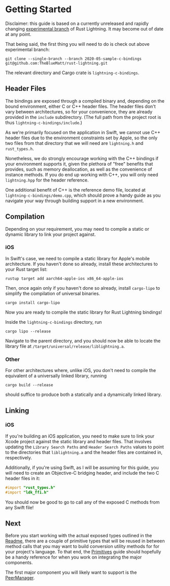 # Getting Started

Disclaimer: this guide is based on a currently unreleased and rapidly changing [experimental
branch](https://github.com/TheBlueMatt/rust-lightning/tree/2020-05-sample-c-bindings) of 
Rust Lightning. It may become out of date at any point.

That being said, the first thing you will need to do is check out above experimental branch:

```shell script
git clone --single-branch --branch 2020-05-sample-c-bindings git@github.com:TheBlueMatt/rust-lightning.git
```

The relevant directory and Cargo crate is `lightning-c-bindings`.

## Header Files

The bindings are exposed through a compiled binary and, depending on the bound environment,
either C or C++ header files. The header files don't vary between architectures, so for your
convenience, they are already provided in the `include` subdirectory. (The full path from 
the project root is thus `lightning-c-bindings/include`.)

As we're primarily focused on the application in Swift, we cannot use C++ header files due to
the environment constraints set by Apple, so the only two files from that directory that
we will need are `lightning.h` and `rust_types.h`.

Nonetheless, we do strongly encourage working with the C++ bindings if your environment supports
it, given the plethora of "free" benefits that provides, such as memory deallocation, as well
as the convenience of instance methods. If you do end up working with C++, 
you will only need `lightning.hpp` for the header reference.

One additional benefit of C++ is the reference demo file, located at 
`lightning-c-bindings/demo.cpp`, which should prove a handy guide as you navigate your way
through building support in a new environment.

## Compilation

Depending on your requirement, you may need to compile a static or dynamic library to link your
project against.

### iOS

In Swift's case, we need to compile a static library for Apple's mobile architecture. 
If you haven't done so already, install these architectures to your Rust target list:

```shell script
rustup target add aarch64-apple-ios x86_64-apple-ios
```

Then, once again only if you haven't done so already, install `cargo-lipo` to simplify the 
compilation of universal binaries.

```shell script
cargo install cargo-lipo
```

Now you are ready to compile the static library for Rust Lightning bindings!

Inside the `lightning-c-bindings` directory, run

```shell script
cargo lipo --release
```

Navigate to the parent directory, and you should now be able to locate the library file at `/target/universal/release/liblightning.a`.

### Other

For other architectures where, unlike iOS, you don't need to compile the equivalent of a universally
linked library, running

```shell script
cargo build --release
```

should suffice to produce both a statically and a dynamically linked library.

## Linking

### iOS

If you're building an iOS application, you need to make sure to link your Xcode project against
the static library and header files. That involves updating the `Library Search Paths` and
`Header Search Paths` values to point to the directories that `liblightning.a` and the header files
are contained in, respectively.

Additionally, if you're using Swift, as I will be assuming for this guide, you will need to create
an Objective-C bridging header, and include the two C header files in it:

```objectivec
#import "rust_types.h"
#import "ldk_ffi.h"
```

You should now be good to go to call any of the exposed C methods from any Swift file!

## Next

Before you start working with the actual exposed types outlined in the [Readme](README.md), 
there are a couple of primitive types that will be reused in between method calls that you
may want to build conversion utility methods for for your project's language. To that end,
the [Primitives](Primitives.md) guide should hopefully be a handy reference for when you work
on integrating the major components.

The first major component you will likely want to support is the [PeerManager](PeerManager.md).  